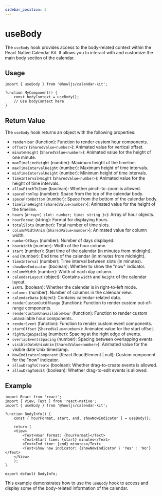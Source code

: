 ```yaml
---
sidebar_position: 3
---
```


# useBody

The `useBody` hook provides access to the body-related context within the React Native Calendar Kit. It allows you to interact with and customize the main body section of the calendar.

## Usage

```tsx
import { useBody } from '@howljs/calendar-kit';

function MyComponent() {
    const bodyContext = useBody();
    // Use bodyContext here
}
```

## Return Value

The `useBody` hook returns an object with the following properties:

- `renderHour` (function): Function to render custom hour components.
- `offsetY` (`SharedValue<number>`): Animated value for vertical offset.
- `minuteHeight` (`SharedValue<number>`): Animated value for the height of one minute.
- `maxTimelineHeight` (number): Maximum height of the timeline.
- `maxTimeIntervalHeight` (number): Maximum height of time intervals.
- `minTimeIntervalHeight` (number): Minimum height of time intervals.
- `timeIntervalHeight` (`SharedValue<number>`): Animated value for the height of time intervals.
- `allowPinchToZoom` (boolean): Whether pinch-to-zoom is allowed.
- `spaceFromTop` (number): Space from the top of the calendar body.
- `spaceFromBottom` (number): Space from the bottom of the calendar body.
- `timelineHeight` (`SharedValue<number>`): Animated value for the height of the timeline.
- `hours` (`Array<{ slot: number; time: string }>`): Array of hour objects.
- `hourFormat` (string): Format for displaying hours.
- `totalSlots` (number): Total number of time slots.
- `columnWidthAnim` (`SharedValue<number>`): Animated value for column width.
- `numberOfDays` (number): Number of days displayed.
- `hourWidth` (number): Width of the hour column.
- `start` (number): Start time of the calendar (in minutes from midnight).
- `end` (number): End time of the calendar (in minutes from midnight).
- `timeInterval` (number): Time interval between slots (in minutes).
- `showNowIndicator` (boolean): Whether to show the "now" indicator.
- `columnWidth` (number): Width of each day column.
- `calendarLayout` (object): Contains `width` and `height` of the calendar layout.
- `isRTL` (boolean): Whether the calendar is in right-to-left mode.
- `columns` (number): Number of columns in the calendar view.
- `calendarData` (object): Contains calendar-related data.
- `renderCustomOutOfRange` (function): Function to render custom out-of-range components.
- `renderCustomUnavailableHour` (function): Function to render custom unavailable hour components.
- `renderEvent` (function): Function to render custom event components.
- `startOffset` (`SharedValue<number>`): Animated value for the start offset.
- `rightEdgeSpacing` (number): Spacing at the right edge of events.
- `overlapEventsSpacing` (number): Spacing between overlapping events.
- `visibleDateUnixAnim` (`SharedValue<number>`): Animated value for the visible date Unix timestamp.
- `NowIndicatorComponent` (React.ReactElement | null): Custom component for the "now" indicator.
- `allowDragToCreate` (boolean): Whether drag-to-create events is allowed.
- `allowDragToEdit` (boolean): Whether drag-to-edit events is allowed.

## Example

```tsx
import React from 'react';
import { View, Text } from 'react-native';
import { useBody } from '@howljs/calendar-kit';

function BodyInfo() {
    const { hourFormat, start, end, showNowIndicator } = useBody();

    return (
    <View>
        <Text>Hour format: {hourFormat}</Text>
        <Text>Start time: {start} minutes</Text>
        <Text>End time: {end} minutes</Text>
        <Text>Show now indicator: {showNowIndicator ? 'Yes' : 'No'}</Text>
    </View>
    );
}

export default BodyInfo;
```


This example demonstrates how to use the `useBody` hook to access and display some of the body-related information of the calendar.
